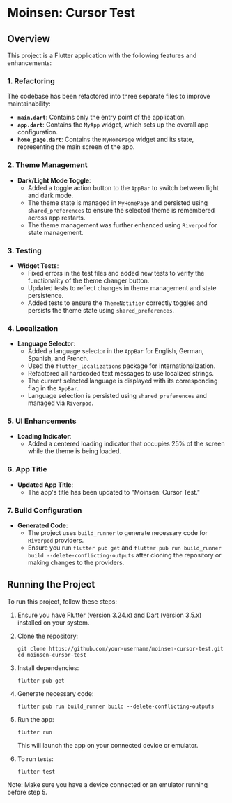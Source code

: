 # Moinsen: Cursor Test

## Overview

This project is a Flutter application with the following features and enhancements:

### 1. Refactoring
The codebase has been refactored into three separate files to improve maintainability:
- **`main.dart`**: Contains only the entry point of the application.
- **`app.dart`**: Contains the `MyApp` widget, which sets up the overall app configuration.
- **`home_page.dart`**: Contains the `MyHomePage` widget and its state, representing the main screen of the app.

### 2. Theme Management
- **Dark/Light Mode Toggle**: 
  - Added a toggle action button to the `AppBar` to switch between light and dark mode.
  - The theme state is managed in `MyHomePage` and persisted using `shared_preferences` to ensure the selected theme is remembered across app restarts.
  - The theme management was further enhanced using `Riverpod` for state management.

### 3. Testing
- **Widget Tests**:
  - Fixed errors in the test files and added new tests to verify the functionality of the theme changer button.
  - Updated tests to reflect changes in theme management and state persistence.
  - Added tests to ensure the `ThemeNotifier` correctly toggles and persists the theme state using `shared_preferences`.

### 4. Localization
- **Language Selector**:
  - Added a language selector in the `AppBar` for English, German, Spanish, and French.
  - Used the `flutter_localizations` package for internationalization.
  - Refactored all hardcoded text messages to use localized strings.
  - The current selected language is displayed with its corresponding flag in the `AppBar`.
  - Language selection is persisted using `shared_preferences` and managed via `Riverpod`.

### 5. UI Enhancements
- **Loading Indicator**:
  - Added a centered loading indicator that occupies 25% of the screen while the theme is being loaded.

### 6. App Title
- **Updated App Title**: 
  - The app's title has been updated to "Moinsen: Cursor Test."

### 7. Build Configuration
- **Generated Code**:
  - The project uses `build_runner` to generate necessary code for `Riverpod` providers. 
  - Ensure you run `flutter pub get` and `flutter pub run build_runner build --delete-conflicting-outputs` after cloning the repository or making changes to the providers.

## Running the Project

To run this project, follow these steps:

1. Ensure you have Flutter (version 3.24.x) and Dart (version 3.5.x) installed on your system.

2. Clone the repository:
   ```
   git clone https://github.com/your-username/moinsen-cursor-test.git
   cd moinsen-cursor-test
   ```

3. Install dependencies:
   ```
   flutter pub get
   ```

4. Generate necessary code:
   ```
   flutter pub run build_runner build --delete-conflicting-outputs
   ```

5. Run the app:
   ```
   flutter run
   ```

   This will launch the app on your connected device or emulator.

6. To run tests:
   ```
   flutter test
   ```

Note: Make sure you have a device connected or an emulator running before step 5.

